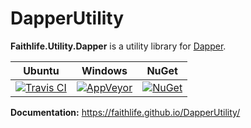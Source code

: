 # DapperUtility

**Faithlife.Utility.Dapper** is a utility library for [Dapper](https://github.com/StackExchange/dapper-dot-net).

Ubuntu | Windows | NuGet
--- | --- | ---
[![Travis CI](https://img.shields.io/travis/Faithlife/DapperUtility/master.svg)](https://travis-ci.org/Faithlife/DapperUtility) | [![AppVeyor](https://img.shields.io/appveyor/ci/ejball/dapperutility/master.svg)](https://ci.appveyor.com/project/ejball/dapperutility) | [![NuGet](https://img.shields.io/nuget/v/Faithlife.Utility.Dapper.svg)](https://www.nuget.org/packages/Faithlife.Utility.Dapper)

**Documentation:** https://faithlife.github.io/DapperUtility/
